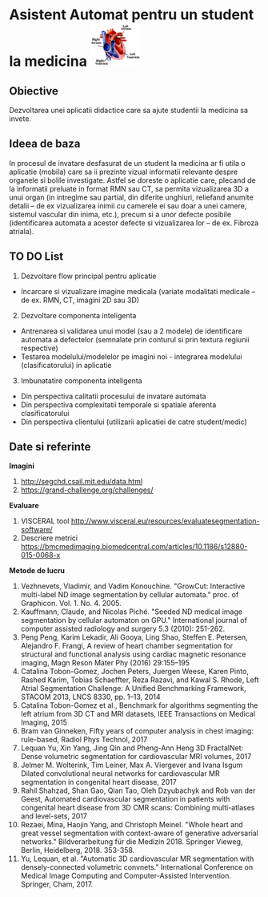 
# Asistent Automat pentru un student la medicina  <img src="heartSmall.png" alt="A cool heart"/>

## Obiective
Dezvoltarea unei aplicatii didactice care sa ajute studentii la medicina sa invete.


## Ideea de baza
In procesul de invatare desfasurat de un student la medicina ar fi utila o aplicatie (mobila) care sa ii prezinte vizual informatii relevante despre organele si bolile investigate. Astfel se doreste o aplicatie care, plecand de la informatii preluate in format RMN sau CT, sa permita vizualizarea 3D a unui organ (in intregime sau partial, din diferite unghiuri, reliefand anumite detalii – de ex vizualizarea inimii cu camerele ei sau doar a unei camere, sistemul vascular din inima, etc.), precum si a unor defecte posibile (identificarea automata a acestor defecte si vizualizarea lor – de ex. Fibroza atriala). 


## TO DO List
1. Dezvoltare flow principal pentru aplicatie 
- Incarcare si vizualizare imagine medicala (variate modalitati medicale – de ex. RMN, CT, imagini 2D sau 3D)
2. Dezvoltare componenta inteligenta
- Antrenarea si validarea unui model (sau a 2 modele) de identificare automata a defectelor (semnalate prin conturul si prin textura regiunii respective)
- Testarea modelului/modelelor pe imagini noi - integrarea modelului (clasificatorului) in aplicatie
3. Imbunatatire componenta inteligenta
- Din perspectiva calitatii procesului de invatare automata
- Din perspectiva complexitatii temporale si spatiale aferenta clasificatorului
- Din perspectiva clientului (utilizarii aplicatiei de catre student/medic)

## Date si referinte
**Imagini**
1. http://segchd.csail.mit.edu/data.html
2. https://grand-challenge.org/challenges/

**Evaluare**
1. VISCERAL tool http://www.visceral.eu/resources/evaluatesegmentation-software/
2. Descriere metrici https://bmcmedimaging.biomedcentral.com/articles/10.1186/s12880-015-0068-x

**Metode de lucru**
1. Vezhnevets, Vladimir, and Vadim Konouchine. "GrowCut: Interactive multi-label ND image segmentation by cellular automata." proc. of Graphicon. Vol. 1. No. 4. 2005.
2. Kauffmann, Claude, and Nicolas Piché. "Seeded ND medical image segmentation by cellular automaton on GPU." International journal of computer assisted radiology and surgery 5.3 (2010): 251-262.
3. Peng Peng, Karim Lekadir,  Ali Gooya, Ling Shao, Steffen E. Petersen, Alejandro F. Frangi, A review of heart chamber segmentation for  structural and functional analysis using cardiac magnetic resonance imaging, Magn Reson Mater Phy (2016) 29:155–195
4. Catalina Tobon-Gomez, Jochen Peters, Juergen Weese, Karen Pinto, Rashed Karim, Tobias Schaeffter, Reza Razavi, and Kawal S. Rhode, Left Atrial Segmentation Challenge: A Unified Benchmarking Framework, STACOM 2013, LNCS 8330, pp. 1–13, 2014
5. Catalina Tobon-Gomez et al., Benchmark for algorithms segmenting the left
atrium from 3D CT and MRI datasets, IEEE Transactions on Medical Imaging, 2015
6. Bram van Ginneken, Fifty years of computer analysis in chest imaging: rule-based, Radiol Phys Technol, 2017
7. Lequan Yu, Xin Yang, Jing Qin and Pheng-Ann Heng 
3D FractalNet: Dense volumetric segmentation for cardiovascular MRI volumes, 2017 
8. Jelmer M. Wolterink, Tim Leiner, Max A. Viergever and Ivana Isgum 
Dilated convolutional neural networks for cardiovascular MR segmentation in congenital heart disease, 2017
9. Rahil Shahzad, Shan Gao, Qian Tao, Oleh Dzyubachyk and Rob van der Geest, Automated cardiovascular segmentation in patients with congenital heart disease from 3D CMR scans: Combining multi-atlases and level-sets, 2017 
10. Rezaei, Mina, Haojin Yang, and Christoph Meinel. "Whole heart and great vessel segmentation with context-aware of generative adversarial networks." Bildverarbeitung für die Medizin 2018. Springer Vieweg, Berlin, Heidelberg, 2018. 353-358.
11. Yu, Lequan, et al. "Automatic 3D cardiovascular MR segmentation with densely-connected volumetric convnets." International Conference on Medical Image Computing and Computer-Assisted Intervention. Springer, Cham, 2017.



